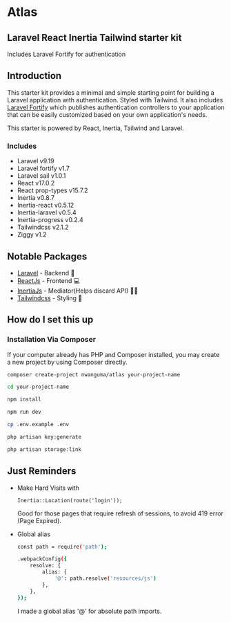 # Atlas

## Laravel React Inertia Tailwind starter kit

Includes Laravel Fortify for authentication

## Introduction

This starter kit provides a minimal and simple starting point for building a Laravel application with authentication. Styled with Tailwind. It also includes [Laravel Fortify](https://laravel.com/docs/8.x/fortify) which publishes authentication controllers to your application that can be easily customized based on your own application's needs.

This starter is powered by React, Inertia, Tailwind and Laravel.

### Includes

-   Laravel v9.19
-   Laravel fortify v1.7
-   Laravel sail v1.0.1
-   React v17.0.2
-   React prop-types v15.7.2
-   Inertia v0.8.7
-   Inertia-react v0.5.12
-   Inertia-laravel v0.5.4
-   Inertia-progress v0.2.4
-   Tailwindcss v2.1.2
-   Ziggy v1.2

## Notable Packages

-   [Laravel](https://laravel.com) - Backend 🎰
-   [ReactJs](https://reactjs.com) - Frontend 💻
-   [InertiaJs](https://inertiajs.com) - Mediator(Helps discard API) 🧑‍🦯
-   [Tailwindcss](https://tailwindcss.com) - Styling 💅

## How do I set this up

### Installation Via Composer

If your computer already has PHP and Composer installed, you may create a new project by using Composer directly.

```bash
composer create-project nwanguma/atlas your-project-name

cd your-project-name

npm install

npm run dev

cp .env.example .env

php artisan key:generate

php artisan storage:link
```

## Just Reminders 

-   Make Hard Visits with

    ```
    Inertia::Location(route('login'));
    ```

    Good for those pages that require refresh of sessions, to avoid 419 error (Page Expired).

-   Global alias

    ```bash
    const path = require('path');

    .webpackConfig({
        resolve: {
            alias: {
                '@': path.resolve('resources/js')
            },
        },
    });
    ```

    I made a global alias '@' for absolute path imports.

